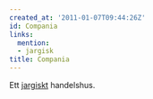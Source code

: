 ```yaml
---
created_at: '2011-01-07T09:44:26Z'
id: Compania
links:
  mention:
  - jargisk
title: Compania
---
```


Ett [jargiskt] handelshus.

  [jargiskt]: jargisk